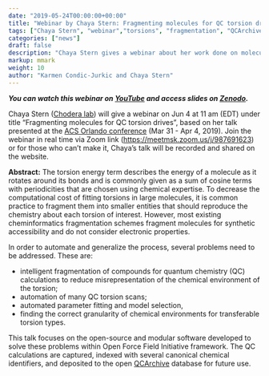 ```yaml
---
date: "2019-05-24T00:00:00+00:00"
title: "Webinar by Chaya Stern: Fragmenting molecules for QC torsion drives (Jun 4, 2019)"
tags: ["Chaya Stern", "webinar","torsions", "fragmentation", "QCArchive", "Open Force Field Initiative", "CMILES"]
categories: ["news"]
draft: false
description: "Chaya Stern gives a webinar about her work done on molecular fragmentation and torsion drive pipeline on Jun 4 at 11 am (EDT)"
markup: mmark
weight: 10
author: "Karmen Condic-Jurkic and Chaya Stern"
---
```


_**You can watch this webinar on [YouTube](https://youtu.be/afZp538VpMA) and access slides on [Zenodo](http://doi.org/10.5281/zenodo.3238643).**_



Chaya Stern ([Chodera lab](http://www.choderalab.org)) will give a webinar on Jun 4 at 11 am (EDT) under title “Fragmenting molecules for QC torsion drives”, based on her talk presented at the [ACS Orlando conference](https://plan.core-apps.com/acsorlando2019/) (Mar 31 - Apr 4, 2019). Join the webinar in real time via Zoom link (https://meetmsk.zoom.us/j/987691623) or for those who can’t make it, Chaya’s talk will be recorded and shared on the website.


**Abstract:** The torsion energy term describes the energy of a molecule as it rotates around its bonds and is commonly given as a sum of cosine terms with periodicities that are chosen using chemical expertise. To decrease the computational cost of fitting torsions in large molecules, it is common practice to fragment them into smaller entities that should reproduce the chemistry about each torsion of interest.  However, most existing cheminformatics fragmentation schemes fragment molecules for synthetic accessibility and do not consider electronic properties.

In order to automate and generalize the process, several problems need to be addressed. These are:
* intelligent fragmentation of compounds for quantum chemistry (QC) calculations to reduce misrepresentation of the chemical environment of the torsion;
* automation of many QC torsion scans;
* automated parameter fitting and model selection,
* finding the correct granularity of chemical environments for transferable torsion types.

This talk focuses on the open-source and modular software developed to solve these problems within Open Force Field Initiative framework. The QC calculations are captured, indexed with several canonical chemical identifiers, and deposited to the open [QCArchive](https://qcarchive.molssi.org/) database for future use.

